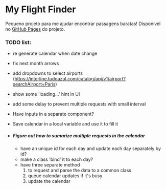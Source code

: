 # My Flight Finder

Pequeno projeto para me ajudar encontrar passagens baratas!
Disponível no [GitHub Pages](https://dandandandaann.github.io/MyFlightFinder/) do projeto.

### TODO list:

- re generate calendar when date change
- fix next month arrows
- add dropdowns to select airports (https://interline.tudoazul.com/catalog/api/v1/airport?searchAirport=Paris)
- show some 'loading...' hint in UI
- add some delay to prevent multiple requests with small interval
- Have inputs in a separate component?
- Save calendar in a local variable and use it to fill it

- ##### Figure out how to sumarize multiple requests in the calendar
    - have an unique id for each day and update each day separately by id?
    - make a class 'bind' it to each day?
    - have three separate method
        1. to request and parse the data to a common class
        2. queue calendar updates if it's busy  
        3. update the calendar